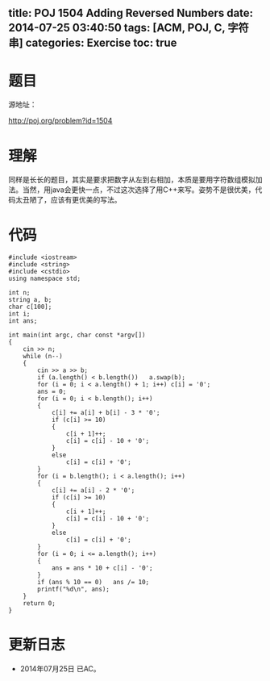 ﻿title: POJ 1504 Adding Reversed Numbers
date: 2014-07-25 03:40:50
tags: [ACM, POJ, C, 字符串]
categories: Exercise
toc: true
---
# 题目
源地址：

http://poj.org/problem?id=1504

# 理解
同样是长长的题目，其实是要求把数字从左到右相加，本质是要用字符数组模拟加法。当然，用java会更快一点，不过这次选择了用C++来写。姿势不是很优美，代码太丑陋了，应该有更优美的写法。

<!-- more -->

# 代码

```
#include <iostream>
#include <string>
#include <cstdio>
using namespace std;

int n;
string a, b;
char c[100];
int i;
int ans;

int main(int argc, char const *argv[])
{
    cin >> n;
    while (n--)
    {
        cin >> a >> b;
        if (a.length() < b.length())   a.swap(b);
        for (i = 0; i < a.length() + 1; i++) c[i] = '0';
        ans = 0;
        for (i = 0; i < b.length(); i++)
        {
            c[i] += a[i] + b[i] - 3 * '0';
            if (c[i] >= 10)
            {
                c[i + 1]++;
                c[i] = c[i] - 10 + '0';
            }
            else
                c[i] = c[i] + '0';
        }
        for (i = b.length(); i < a.length(); i++)
        {
            c[i] += a[i] - 2 * '0';
            if (c[i] >= 10)
            {
                c[i + 1]++;
                c[i] = c[i] - 10 + '0';
            }
            else
                c[i] = c[i] + '0';
        }
        for (i = 0; i <= a.length(); i++)
        {
            ans = ans * 10 + c[i] - '0';
        }
        if (ans % 10 == 0)   ans /= 10;
        printf("%d\n", ans);
    }
    return 0;
}

```

# 更新日志
- 2014年07月25日 已AC。